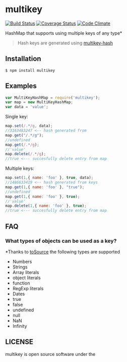 multikey
========

[![Build Status](https://travis-ci.org/esco/multikey.svg?branch=master)](https://travis-ci.org/esco/multikey) [![Coverage Status](https://coveralls.io/repos/esco/multikey/badge.png)](https://coveralls.io/r/esco/multikey) [![Code Climate](https://codeclimate.com/github/esco/multikey/badges/gpa.svg)](https://codeclimate.com/github/esco/multikey)

HashMap that supports using multiple keys of any type*

>Hash keys are generated using [multikey-hash](https://github.com/esco/multikey-hash)

## Installation

```
$ npm install multikey
```

## Examples

```js
var MultiKeyHashMap = require('multikey');
var map = new MultiKeyHashMap;
var data = 'value';
```

Single key:
```js
map.set(/.*/g, data);
//3163483247 <-- hash generated from
map.get("/.*/g");
//undefined
map.get(/.*/g);
//'value'
map.delete(/.*/g);
//true <--- succesfully delete entry from map
```

Multiple keys:
```js
map.set(1,{ name: 'foo' }, true, data);
//1486633419 <-- hash generated from keys
map.get(1,{ name: 'foo' }, "true");
//undefined
map.get(1,{ name: 'foo' }, true);
//'value'
map.delete(1,{ name: 'foo' }, true);
//true <--- succesfully delete entry from map
```

## FAQ

### What types of objects can be used as a key?

*Thanks to [toSource](https://github.com/marcello3d/node-tosource) the following types are supported

* Numbers
* Strings
* Array literals
* object literals
* function
* RegExp literals
* Dates
* true
* false
* undefined
* null
* NaN
* Infinity

## LICENSE
multikey is open source software under the
